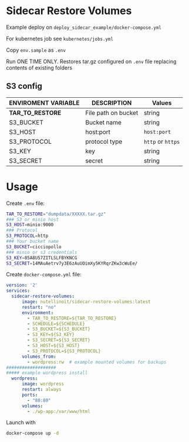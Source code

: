 # Sidecar Restore Volumes

Example deploy on  ```deploy_sidecar_example/docker-compose.yml```

For kubernetes job see `kubernetes/jobs.yml`

Copy `env.sample` as `.env`

Run ONE TIME ONLY. Restores tar.gz configured on `.env` file replacing contents of existing folders

## S3 config

ENVIROMENT VARIABLE   | DESCRIPTION | Values
----------   | ---------- | --------------  
**TAR_TO_RESTORE** | File path on bucket | string
S3_BUCKET | Bucket name | string
S3_HOST | host:port | `host:port`
S3_PROTOCOL | protocol type | `http` or `https`
S3_KEY | key | string
S3_SECRET | secret | string

# Usage

Create `.env` file:

```bash
TAR_TO_RESTORE="dumpdata/XXXXX.tar.gz"
### S3 or minio host
S3_HOST=minio:9000
### Protocol
S3_PROTOCOL=http
### Your bucket name
S3_BUCKET=cicciopollo
### minio or s3 credentials
S3_KEY=85A8U57ZITLSLFBYKNCG
S3_SECRET=14MAuAetrv7y3E6zAuUOimXy5KYRqrZKw3cWuEe/

```

Create `docker-compose.yml` file:

```yml
version: '2'
services:
  sidecar-restore-volumes:
      image: nutellinoit/sidecar-restore-volumes:latest
      restart: "no"
      environment:
        - TAR_TO_RESTORE=${TAR_TO_RESTORE}
        - SCHEDULE=${SCHEDULE}
        - S3_BUCKET=${S3_BUCKET}
        - S3_KEY=${S3_KEY}
        - S3_SECRET=${S3_SECRET}
        - S3_HOST=${S3_HOST}
        - S3_PROTOCOL=${S3_PROTOCOL}
      volumes_from:
        - wordpress:rw  # example mounted volumes for backups
###################
##### example wordpress install
  wordpress:
      image: wordpress
      restart: always
      ports:
        - "80:80"
      volumes:
        - ./wp-app:/var/www/html

```

Launch with

```bash
docker-compose up -d
```
